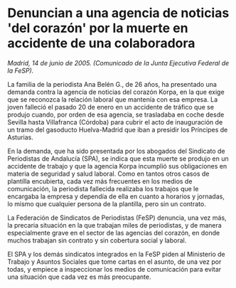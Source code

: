 # Denuncian a una agencia de noticias 'del corazón' por la muerte en accidente de una colaboradora

*Madrid, 14 de junio de 2005. (Comunicado de la Junta Ejecutiva Federal de la FeSP).*

La familia de la periodista Ana Belén G., de 26 años, ha presentado una demanda contra la agencia de noticias del corazón Korpa, en la que exige que se reconozca la relación laboral que mantenía con esa empresa. La joven falleció el pasado 20 de enero en un accidente de tráfico que se produjo cuando, por orden de esa agencia, se trasladaba en coche desde Sevilla hasta Villafranca (Córdoba) para cubrir el acto de inauguración de un tramo del gasoducto Huelva-Madrid que iban a presidir los Príncipes de Asturias.

En la demanda, que ha sido presentada por los abogados del Sindicato de Periodistas de Andalucía (SPA), se indica que esta muerte se produjo en un accidente de trabajo y que la agencia Korpa incumplió sus obligaciones en materia de seguridad y salud laboral. Como en tantos otros casos de plantilla encubierta, cada vez más frecuentes en los medios de comunicación, la periodista fallecida realizaba los trabajos que le encargaba la empresa y dependía de ella en cuanto a horarios y jornadas, lo mismo que cualquier persona de la plantilla, pero sin un contrato.

La Federación de Sindicatos de Periodistas (FeSP) denuncia, una vez más, la precaria situación en la que trabajan miles de periodistas, y de manera especialmente grave en el sector de las agencias del corazón, en donde muchos trabajan sin contrato y sin cobertura social y laboral.

El SPA y los demás sindicatos integrados en la FeSP piden al Ministerio de Trabajo y Asuntos Sociales que tome cartas en el asunto, de una vez por todas, y empiece a inspeccionar los medios de comunicación para evitar una situación que cada vez es más preocupante.
